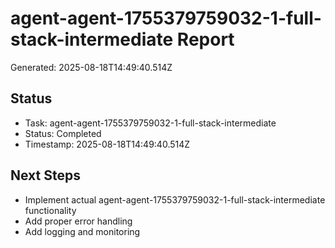 # agent-agent-1755379759032-1-full-stack-intermediate Report

Generated: 2025-08-18T14:49:40.514Z

## Status
- Task: agent-agent-1755379759032-1-full-stack-intermediate
- Status: Completed
- Timestamp: 2025-08-18T14:49:40.514Z

## Next Steps
- Implement actual agent-agent-1755379759032-1-full-stack-intermediate functionality
- Add proper error handling
- Add logging and monitoring
